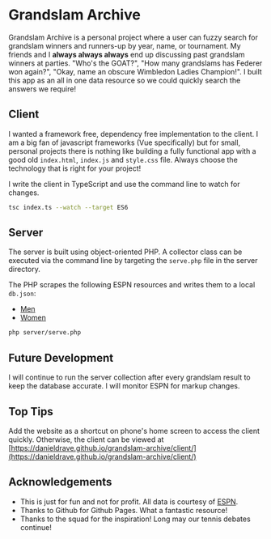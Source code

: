 # Grandslam Archive
Grandslam Archive is a personal project where a user can fuzzy search for grandslam winners and runners-up by year, name, or tournament.
My friends and I **always always always** end up discussing past grandslam winners at parties. "Who's the GOAT?", "How many grandslams has Federer won again?", "Okay, name an obscure Wimbledon Ladies Champion!". I built this app as an all in one data resource so we could quickly search the answers we require!

## Client
I wanted a framework free, dependency free implementation to the client. I am a big fan of javascript frameworks (Vue specifically) but for small, personal projects there is nothing like building a fully functional app with a good old `index.html`, `index.js` and `style.css` file. Always choose the technology that is right for your project!

I write the client in TypeScript and use the command line to watch for changes.

```bash
tsc index.ts --watch --target ES6
```

## Server
The server is built using object-oriented PHP. A collector class can be executed via the command line by targeting the `serve.php` file in the server directory.

The PHP scrapes the following ESPN resources and writes them to a local `db.json`:

* [Men](https://www.espn.com/tennis/history)
* [Women](https://www.espn.com/tennis/history/_/type/women)

```bash
php server/serve.php
```

## Future Development
I will continue to run the server collection after every grandslam result to keep the database accurate. I will monitor ESPN for markup changes.

## Top Tips
Add the website as a shortcut on phone's home screen to access the client quickly. Otherwise, the client can be viewed at [https://danieldrave.github.io/grandslam-archive/client/](https://danieldrave.github.io/grandslam-archive/client/)

## Acknowledgements
* This is just for fun and not for profit. All data is courtesy of [ESPN](https://www.espn.com/).
* Thanks to Github for Github Pages. What a fantastic resource!
* Thanks to the squad for the inspiration! Long may our tennis debates continue!